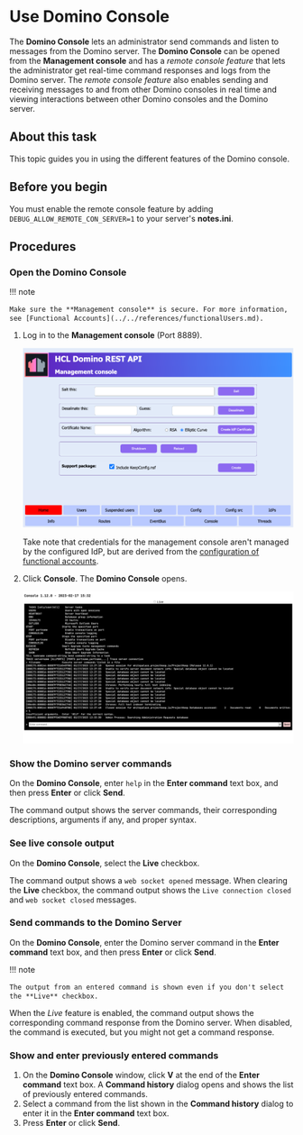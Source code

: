 # Use Domino Console

The **Domino Console** lets an administrator send commands and listen to messages from the Domino server. The **Domino Console** can be opened from the **Management console** and has a _remote console feature_ that lets the administrator get real-time command responses and logs from the Domino server. The _remote console feature_ also enables sending and receiving messages to and from other Domino consoles in real time and viewing interactions between other Domino consoles and the Domino server.

## About this task

This topic guides you in using the different features of the Domino console.

## Before you begin

You must enable the remote console feature by adding `DEBUG_ALLOW_REMOTE_CON_SERVER=1` to your server's **notes.ini**.

## Procedures

### Open the Domino Console

<!-- prettier-ignore -->
!!! note

    Make sure the **Management console** is secure. For more information, see [Functional Accounts](../../references/functionalUsers.md).

1. Log in to the **Management console** (Port 8889).

      ![Management console](../../assets/images/mngmntconsole.png)

      Take note that credentials for the management console aren't managed by the configured IdP, but are derived from the [configuration of functional accounts](../../references/functionalUsers.md).

2. Click **Console**. The **Domino Console** opens.

      ![Console page](../../assets/images/consolepage.png)

### Show the Domino server commands

On the **Domino Console**, enter `help` in the **Enter command** text box, and then press **Enter** or click **Send**.

The command output shows the server commands, their corresponding descriptions, arguments if any, and proper syntax.

### See live console output

On the **Domino Console**, select the **Live** checkbox.

The command output shows a `web socket opened` message. When clearing the **Live** checkbox, the command output shows the `Live connection closed` and `web socket closed` messages.

### Send commands to the Domino Server

On the **Domino Console**, enter the Domino server command in the **Enter command** text box, and then press **Enter** or click **Send**.

<!-- prettier-ignore -->
!!! note

    The output from an entered command is shown even if you don't select the **Live** checkbox.

When the _Live_ feature is enabled, the command output shows the corresponding command response from the Domino server. When disabled, the command is executed, but you might not get a command response.

### Show and enter previously entered commands

1. On the **Domino Console** window, click **V** at the end of the **Enter command** text box. A **Command history** dialog opens and shows the list of previously entered commands.
2. Select a command from the list shown in the **Command history** dialog to enter it in the **Enter command** text box.
3. Press **Enter** or click **Send**.
